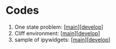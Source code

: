 # Codes

1. One state problem: [[main](https://colab.research.google.com/github/uchibe/BIAI/blob/main/notebooks/One_state_problem.ipynb)][[develop](https://colab.research.google.com/github/uchibe/BIAI/blob/develop/notebooks/One_state_problem.ipynb)]
2. Cliff environment: [[main](https://colab.research.google.com/github/uchibe/BIAI/blob/main/notebooks/Cliff_environment.ipynb)][[develop](https://colab.research.google.com/github/uchibe/BIAI/blob/develop/notebooks/Cliff_environment.ipynb)]
3. sample of ipywidgets: [[main](https://colab.research.google.com/github/uchibe/BIAI/blob/main/notebooks/sample_ipywidgets.ipynb)][[develop](https://colab.research.google.com/github/uchibe/BIAI/blob/develop/notebooks/sample_ipywidgets.ipynb)]
